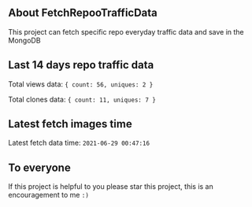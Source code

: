 ## About FetchRepooTrafficData

This project can fetch specific repo everyday traffic data and save in the MongoDB

## Last 14 days repo traffic data

Total views data: `{ count: 56, uniques: 2 }`

Total clones data: `{ count: 11, uniques: 7 }`

## Latest fetch images time

Latest fetch data time: `2021-06-29 00:47:16`

## To everyone

If this project is helpful to you please star this project, this is an encouragement to me `:)`



